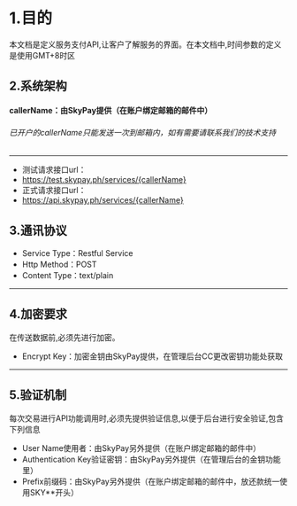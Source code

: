 # 1.目的

本文档是定义服务支付API,让客户了解服务的界面。在本文档中,时间参数的定义是使用GMT+8时区
## 2.系统架构
#### callerName：由SkyPay提供（在账户绑定邮箱的邮件中）
######  已开户的callerName只能发送一次到邮箱内，如有需要请联系我们的技术支持
_________________
- 测试请求接口url：
- https://test.skypay.ph/services/{callerName}
- 正式请求接口url：
- https://api.skypay.ph/services/{callerName}
## 3.通讯协议
- Service Type：Restful Service
- Http Method：POST
- Content Type：text/plain
_________________

## 4.加密要求
在传送数据前,必须先进行加密。
- Encrypt Key：加密金钥由SkyPay提供，在管理后台CC更改密钥功能处获取
_________________

## 5.验证机制
每次交易进行API功能调用时,必须先提供验证信息,以便于后台进行安全验证,包含下列信息
- User Name使用者：由SkyPay另外提供（在账户绑定邮箱的邮件中）
- Authentication Key验证密钥：由SkyPay另外提供（在管理后台的金钥功能里）
- Prefix前缀码：由SkyPay另外提供（在账户绑定邮箱的邮件中，放还款统一使用SKY**开头）